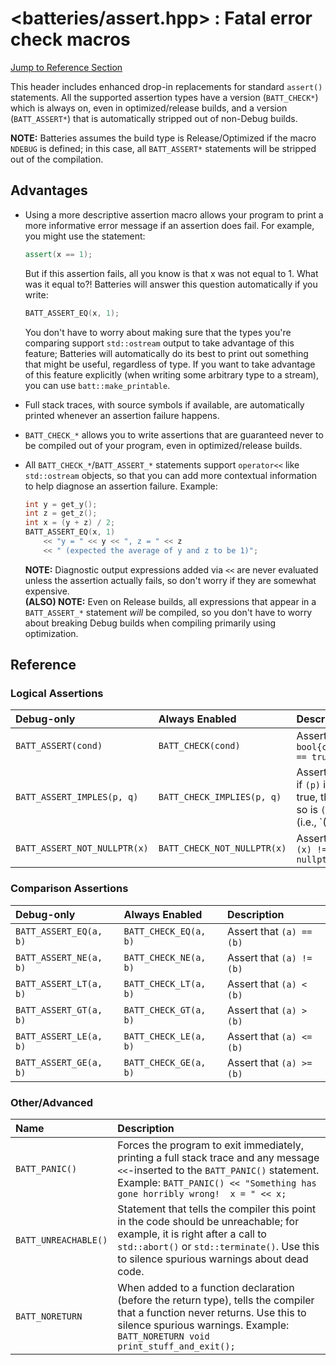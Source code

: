# &lt;batteries/assert.hpp&gt; : Fatal error check macros

[Jump to Reference Section](#reference)

This header includes enhanced drop-in replacements for standard `assert()` statements.  All the supported assertion types have a version (`BATT_CHECK*`) which is always on, even in optimized/release builds, and a version (`BATT_ASSERT*`) that is automatically stripped out of non-Debug builds.

**NOTE:** Batteries assumes the build type is Release/Optimized if the macro `NDEBUG` is defined; in this case, all `BATT_ASSERT*` statements will be stripped out of the compilation. 

## Advantages

- Using a more descriptive assertion macro allows your program to print a more informative error message if an assertion does fail.  For example, you might use the statement:
  ```c++
  assert(x == 1);
  ```
  But if this assertion fails, all you know is that x was not equal to 1.  What was it equal to?!  Batteries will answer this question automatically if you write:
  ```c++
  BATT_ASSERT_EQ(x, 1);
  ```
  
  You don't have to worry about making sure that the types you're comparing support `std::ostream` output to take advantage of this feature; Batteries will automatically do its best to print out something that might be useful, regardless of type.  If you want to take advantage of this feature explicitly (when writing some arbitrary type to a stream), you can use `batt::make_printable`.
- Full stack traces, with source symbols if available, are automatically printed whenever an assertion failure happens.
- `BATT_CHECK_*` allows you to write assertions that are guaranteed never to be compiled out of your program, even in optimized/release builds.
- All `BATT_CHECK_*`/`BATT_ASSERT_*` statements support `operator<<` like `std::ostream` objects, so that you can add more contextual information to help diagnose an assertion failure.  Example:
  ```c++
  int y = get_y();
  int z = get_z();
  int x = (y + z) / 2;
  BATT_ASSERT_EQ(x, 1) 
      << "y = " << y << ", z = " << z 
      << " (expected the average of y and z to be 1)";
  ```
  
  **NOTE:** Diagnostic output expressions added via `<<` are never evaluated unless the assertion actually fails, so don't worry if they are somewhat expensive.  
  **(ALSO) NOTE:** Even on Release builds, all expressions that appear in a `BATT_ASSERT_*` statement _will_ be compiled, so you don't have to worry about breaking Debug builds when compiling primarily using optimization.

## Reference

### Logical Assertions

| Debug-only                   | Always Enabled              | Description                      |
| :--------------------------- | :-------------------------- | :------------------------------- |
| `BATT_ASSERT(cond)`          | `BATT_CHECK(cond)`          | Assert that `bool{cond} == true` |
| `BATT_ASSERT_IMPLES(p, q)`   | `BATT_CHECK_IMPLIES(p, q) ` | Assert that if `(p)` is true, then so is `(q)` (i.e., `(!(p) || (q))`)|
| `BATT_ASSERT_NOT_NULLPTR(x)` | `BATT_CHECK_NOT_NULLPTR(x)` | Assert that `(x) != nullptr` |

### Comparison Assertions

| Debug-only             | Always Enabled            | Description              |
| :--------------------- | :------------------------ | :----------------------- |
| `BATT_ASSERT_EQ(a, b)` | `BATT_CHECK_EQ(a, b)`     | Assert that `(a) == (b)` |
| `BATT_ASSERT_NE(a, b)` | `BATT_CHECK_NE(a, b)`     | Assert that `(a) != (b)` |
| `BATT_ASSERT_LT(a, b)` | `BATT_CHECK_LT(a, b)`     | Assert that `(a) < (b)`  |
| `BATT_ASSERT_GT(a, b)` | `BATT_CHECK_GT(a, b)`     | Assert that `(a) > (b)`  |
| `BATT_ASSERT_LE(a, b)` | `BATT_CHECK_LE(a, b)`     | Assert that `(a) <= (b)` |
| `BATT_ASSERT_GE(a, b)` | `BATT_CHECK_GE(a, b)`     | Assert that `(a) >= (b)` |

### Other/Advanced

| Name | Description |
| :--- | :---------- |
| `BATT_PANIC()` | Forces the program to exit immediately, printing a full stack trace and any message `<<`-inserted to the `BATT_PANIC()` statement. Example: `BATT_PANIC() << "Something has gone horribly wrong!  x = " << x;` |
| `BATT_UNREACHABLE()` | Statement that tells the compiler this point in the code should be unreachable; for example, it is right after a call to `std::abort()` or `std::terminate()`.  Use this to silence spurious warnings about dead code. |
| `BATT_NORETURN` | When added to a function declaration (before the return type), tells the compiler that a function never returns.  Use this to silence spurious warnings.  Example: `BATT_NORETURN void print_stuff_and_exit();` |
